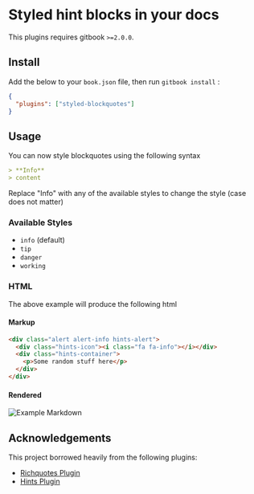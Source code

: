 # Styled hint blocks in your docs

This plugins requires gitbook `>=2.0.0`.

## Install

Add the below to your `book.json` file, then run `gitbook install` :

```json
{
  "plugins": ["styled-blockquotes"]
}
```

## Usage

You can now style blockquotes using the following syntax

```md
> **Info**
> content
```

Replace "Info" with any of the available styles to change the style (case does not matter)

### Available Styles

* `info` (default)
* `tip`
* `danger`
* `working`

### HTML

The above example will produce the following html

#### Markup

```html
<div class="alert alert-info hints-alert">
  <div class="hints-icon"><i class="fa fa-info"></i></div>
  <div class="hints-container">
    <p>Some random stuff here</p>
  </div>
</div>
```

#### Rendered

![Example Markdown](https://user-images.githubusercontent.com/26190589/33501641-4fd61e00-d6ab-11e7-9b71-b11441d9c55c.png)

## Acknowledgements

This project borrowed heavily from the following plugins:

* [Richquotes Plugin](https://github.com/erixtekila/gitbook-plugin-richquotes)
* [Hints Plugin](https://github.com/GitbookIO/plugin-hints)
